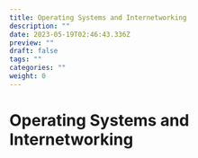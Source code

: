 ```yaml
---
title: Operating Systems and Internetworking
description: ""
date: 2023-05-19T02:46:43.336Z
preview: ""
draft: false
tags: ""
categories: ""
weight: 0
---
```


# Operating Systems and Internetworking
